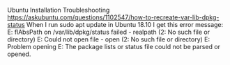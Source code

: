 Ubuntu Installation Troubleshooting
https://askubuntu.com/questions/1102547/how-to-recreate-var-lib-dpkg-status
When I run sudo apt update in Ubuntu 18.10 I get this error message:
E: flAbsPath on /var/lib/dpkg/status failed - realpath (2: No such file or directory)
E: Could not open file  - open (2: No such file or directory)
E: Problem opening 
E: The package lists or status file could not be parsed or opened.


